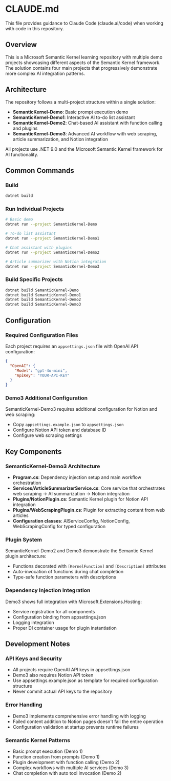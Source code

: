 # CLAUDE.md

This file provides guidance to Claude Code (claude.ai/code) when working with code in this repository.

## Overview

This is a Microsoft Semantic Kernel learning repository with multiple demo projects showcasing different aspects of the Semantic Kernel framework. The solution contains four main projects that progressively demonstrate more complex AI integration patterns.

## Architecture

The repository follows a multi-project structure within a single solution:

- **SemanticKernel-Demo**: Basic prompt execution demo
- **SemanticKernel-Demo1**: Interactive AI to-do list assistant
- **SemanticKernel-Demo2**: Chat-based AI assistant with function calling and plugins
- **SemanticKernel-Demo3**: Advanced AI workflow with web scraping, article summarization, and Notion integration

All projects use .NET 9.0 and the Microsoft Semantic Kernel framework for AI functionality.

## Common Commands

### Build
```bash
dotnet build
```

### Run Individual Projects
```bash
# Basic demo
dotnet run --project SemanticKernel-Demo

# To-do list assistant
dotnet run --project SemanticKernel-Demo1

# Chat assistant with plugins
dotnet run --project SemanticKernel-Demo2

# Article summarizer with Notion integration
dotnet run --project SemanticKernel-Demo3
```

### Build Specific Projects
```bash
dotnet build SemanticKernel-Demo
dotnet build SemanticKernel-Demo1
dotnet build SemanticKernel-Demo2
dotnet build SemanticKernel-Demo3
```

## Configuration

### Required Configuration Files
Each project requires an `appsettings.json` file with OpenAI API configuration:

```json
{
  "OpenAI": {
    "Model": "gpt-4o-mini",
    "ApiKey": "YOUR-API-KEY"
  }
}
```

### Demo3 Additional Configuration
SemanticKernel-Demo3 requires additional configuration for Notion and web scraping:
- Copy `appsettings.example.json` to `appsettings.json`
- Configure Notion API token and database ID
- Configure web scraping settings

## Key Components

### SemanticKernel-Demo3 Architecture
- **Program.cs**: Dependency injection setup and main workflow orchestration
- **Services/ArticleSummarizerService.cs**: Core service that orchestrates web scraping → AI summarization → Notion integration
- **Plugins/NotionPlugin.cs**: Semantic Kernel plugin for Notion API integration
- **Plugins/WebScrapingPlugin.cs**: Plugin for extracting content from web articles
- **Configuration classes**: AIServiceConfig, NotionConfig, WebScrapingConfig for typed configuration

### Plugin System
SemanticKernel-Demo2 and Demo3 demonstrate the Semantic Kernel plugin architecture:
- Functions decorated with `[KernelFunction]` and `[Description]` attributes
- Auto-invocation of functions during chat completion
- Type-safe function parameters with descriptions

### Dependency Injection Integration
Demo3 shows full integration with Microsoft.Extensions.Hosting:
- Service registration for all components
- Configuration binding from appsettings.json
- Logging integration
- Proper DI container usage for plugin instantiation

## Development Notes

### API Keys and Security
- All projects require OpenAI API keys in appsettings.json
- Demo3 also requires Notion API token
- Use appsettings.example.json as template for required configuration structure
- Never commit actual API keys to the repository

### Error Handling
- Demo3 implements comprehensive error handling with logging
- Failed content addition to Notion pages doesn't fail the entire operation
- Configuration validation at startup prevents runtime failures

### Semantic Kernel Patterns
- Basic prompt execution (Demo 1)
- Function creation from prompts (Demo 1)
- Plugin development with function calling (Demo 2)
- Complex workflows with multiple AI services (Demo 3)
- Chat completion with auto tool invocation (Demo 2)